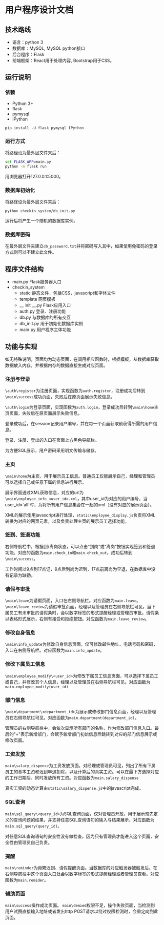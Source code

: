 # 用户程序设计文档

## 技术路线

+ 语言：python 3
+ 数据库：MySQL, MySQL python接口
+ 后台程序：Flask
+ 前端框架：React用于处理内容, Bootstrap用于CSS。

## 运行说明

### 依赖

+ Python 3+
+ flask
+ pymysql
+ IPython

`pip install -U flask pymysql IPython`

### 运行方式

将路径设为最外层文件夹后：

```cmd
set FLASK_APP=main.py
python -m flask run
```

用浏览器打开127.0.0.1:5000。

### 数据库初始化

将路径设为最外层文件夹后：

`python checkin_system/db_init.py`

运行后将产生一个随机的数据库实例。

### 数据库密码

在最外层文件夹建立`db_password.txt`并将密码写入其中，如果使用免密码的登录方式则可以不建立此文件。

## 程序文件结构

* main.py   Flask服务器入口
* checkin_system
  * static 静态文件，包括CSS，javascript和字体文件
  * template 网页模板
  * __ init __.py Flask应用入口
  * auth.py 登录、注册功能
  * db.py 与数据库的所有交互
  * db_init.py 用于初始化数据库实例 
  * main.py 用户程序主体功能

## 功能与实现

如无特殊说明，页面均为动态页面，在调用相应函数时，根据模板，从数据库获取数据放入内存，并根据内存的数据直接生成对应页面。

### 注册与登录

`\auth\register`为注册页面，实现函数为`auth.register`，注册成功后转到`\main\success`成功页面，失败后在原页面展示失败信息。

`\auth\login`为登录页面，实现函数为`auth.login`，登录成功后转到`\main\home`主页页面，失败后在原页面展示失败信息。

登录成功后，在session记录用户编号，并在每一个页面获取前获得所需的用户信息。

登录、注册、登出的入口在页面上方黑色导航栏。

为方便SQL展示，用户密码采用明文传输与储存。

### 主页

`\main\home`为主页，用于展示员工信息。普通员工仅能展示自己，经理和管理员可以选择自己或任意下属的信息进行展示。

展示界面通过XML获取信息，对应的url为`\main\employee_info_<user_id>.xml`，其中user_id为对应的用户编号，当user_id='all'时，为将所有用户信息集合在一起的xml（没有对应的展示页面）。

XML的展示使用javascript进行处理，`static\employee_display.js`负责将XML转换为对应的网页元素，以及负责处理主页的展示员工选择功能。

### 签到、签退功能

右侧导航栏中，根据到/离岗状态，可以点击“到岗”或“离岗”按钮实现签到和签退功能，对应的函数为`main.check_in`和`main.check_out`，成功后转到`\main\success`。

工作时间以9点到17点记，9点后到岗为迟到，17点前离岗为早退，在数据库中没有记录为缺勤。

### 请假与审批

`\main\leave`为请假页面，入口在右侧导航栏。对应函数为`main.leave`。
`\main\leave_review`为请假审批页面，经理以及管理员在右侧导航栏可见，当下属员工有未审批的请假条时，会以数字标签的形式提醒经理或管理员审批。请假条以表格形式展示，右侧有接受和拒绝按钮。对应函数为`main.leave_review`。

### 修改自身信息

`\main\info_update`为修改自身信息页面，仅可修改邮件地址、电话号码和密码，入口在右侧导航栏。对应函数为`main.info_update`。

### 修改下属员工信息

`\main\employee_modify\<user_id>`为修改下属员工信息页面，可以选择下属员工或自己，并修改其个人信息，经理以及管理员在右侧导航栏可见。对应函数为`main.employee_modify(user_id)`

### 部门信息

`\main\department\<department_id>`为展示或修改部门信息页面，经理以及管理员在右侧导航栏可见。对应函数为`main.department(department_id)`。

管理员的右侧导航栏中，会依次显示所有部门的名称，作为修改部门信息入口。最后的"+"表示新增部门，会赋予新增部门初始信息后跳转到对应的部门信息展示或修改页面。

### 工资发放

`main\salary_dispense`为工资发放页面，对经理或管理员可见，列出了所有下属员工的基本工资和迟到早退扣除，以及计算后的真实工资。可以在最下方选择对应的工作日期后，同时发放所有工资。对应函数为`main.salary_dispense`

真实工资的动态计算由`static\salary_dispense.js`中的javascript完成。

### SQL查询

`main\sql_query\<query_id>`为SQL查询页面，仅对管理员开放，用于展示预先定义的查询问题的结果，并支持任意SQL查询语句的输入与结果展示，对应函数为`main.sql_query(query_id)`。

对任意SQL查询语句的安全性没有做检查，因为只有管理员才能进入这个页面，安全性由管理员自己负责。

### 提醒

`main\reminder`为频繁迟到、请假提醒页面，当数据库的对应触发器被触发后，在右侧导航栏中这个页面入口处会以数字标签的形式提醒经理或者管理员查看。对应函数为`main.remider`。

### 辅助页面

`main\success`操作成功页面。
`main\denied`权限不足，操作失败页面，当检测到用户试图直接输入地址或者发出http POST请求以绕过权限检测时，会重定向到此页面。



